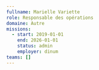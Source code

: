 ```yaml
---
fullname: Marielle Variette
role: Responsable des opérations
domaine: Autre
missions:
  - start: 2019-01-01
    end: 2026-01-01
    status: admin
    employer: dinum
teams: []
---
```

